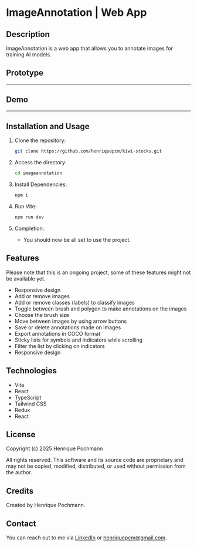 # ImageAnnotation | Web App

## Description

ImageAnnotation is a web app that allows you to annotate images for training AI models.

## Prototype

---

## Demo

---

## Installation and Usage

1.   Clone the repository:

     ```sh
     git clone https://github.com/henriquepcm/kiwi-stocks.git
     ```

2.   Access the directory:

     ```sh
     cd imageannotation
     ```

3.   Install Dependencies:

     ```sh
     npm i
     ```

4.   Run Vite:

     ```sh
     npm run dev
     ```

5.   Completion:
     -    You should now be all set to use the project.

## Features

Please note that this is an ongoing project, some of these features might not be available yet.

-    Responsive design
-    Add or remove images
-    Add or remove classes (labels) to classify images
-    Toggle between brush and polygon to make annotations on the images
-    Choose the brush size
-    Move between images by using arrow buttons
-    Save or delete annotations made on images
-    Export annotations in COCO format
-    Sticky lists for symbols and indicators while scrolling
-    Filter the list by clicking on indicators
-    Responsive design

## Technologies

-    Vite
-    React
-    TypeScript
-    Tailwind CSS
-    Redux
-    React

## License

Copyright (c) 2025 Henrique Pochmann

All rights reserved. This software and its source code are proprietary and may not be copied, modified, distributed, or used without permission from the author.

## Credits

Created by Henrique Pochmann.

## Contact

You can reach out to me via [LinkedIn](https://www.linkedin.com/in/henriquepcm/) or henriquepcm@gmail.com.
